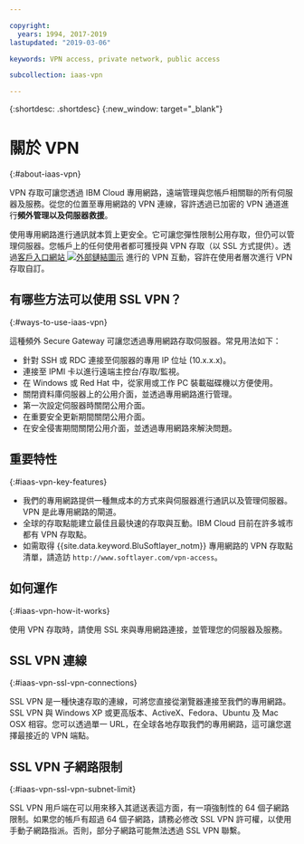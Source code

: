 ```yaml
---

copyright:
  years: 1994, 2017-2019
lastupdated: "2019-03-06"

keywords: VPN access, private network, public access

subcollection: iaas-vpn

---
```


{:shortdesc: .shortdesc}
{:new_window: target="_blank"}

# 關於 VPN
{:#about-iaas-vpn}

VPN 存取可讓您透過 IBM Cloud 專用網路，遠端管理與您帳戶相關聯的所有伺服器及服務。從您的位置至專用網路的 VPN 連線，容許透過已加密的 VPN 通道進行**頻外管理以及伺服器救援**。

使用專用網路進行通訊就本質上更安全。它可讓您彈性限制公用存取，但仍可以管理伺服器。您帳戶上的任何使用者都可獲授與 VPN 存取（以 SSL 方式提供）。透過[客戶入口網站 ![外部鏈結圖示](../../icons/launch-glyph.svg "外部鏈結圖示")](https://control.softlayer.com/) 進行的 VPN 互動，容許在使用者層次進行 VPN 存取自訂。

## 有哪些方法可以使用 SSL VPN？
{:#ways-to-use-iaas-vpn}

這種頻外 Secure Gateway 可讓您透過專用網路存取伺服器。常見用法如下：

* 針對 SSH 或 RDC 連接至伺服器的專用 IP 位址 (10.x.x.x)。
* 連接至 IPMI 卡以進行遠端主控台/存取/監視。
* 在 Windows 或 Red Hat 中，從家用或工作 PC 裝載磁碟機以方便使用。
* 關閉資料庫伺服器上的公用介面，並透過專用網路進行管理。
* 第一次設定伺服器時關閉公用介面。
* 在重要安全更新期間關閉公用介面。
* 在安全侵害期間關閉公用介面，並透過專用網路來解決問題。

## 重要特性
{:#iaas-vpn-key-features}

 * 我們的專用網路提供一種無成本的方式來與伺服器進行通訊以及管理伺服器。VPN 是此專用網路的閘道。
 * 全球的存取點能建立最佳且最快速的存取與互動。IBM Cloud 目前在許多城市都有 VPN 存取點。
 * 如需取得 {{site.data.keyword.BluSoftlayer_notm}} 專用網路的 VPN 存取點清單，請造訪 `http://www.softlayer.com/vpn-access`。

## 如何運作
{:#iaas-vpn-how-it-works}

使用 VPN 存取時，請使用 SSL 來與專用網路連接，並管理您的伺服器及服務。 

## SSL VPN 連線
{:#iaas-vpn-ssl-vpn-connections}

SSL VPN 是一種快速存取的連線，可將您直接從瀏覽器連接至我們的專用網路。SSL VPN 與 Windows XP 或更高版本、ActiveX、Fedora、Ubuntu 及 Mac OSX 相容。您可以透過單一 URL，在全球各地存取我們的專用網路，這可讓您選擇最接近的 VPN 端點。

## SSL VPN 子網路限制
{:#iaas-vpn-ssl-vpn-subnet-limit}

SSL VPN 用戶端在可以用來移入其遞送表這方面，有一項強制性的 64 個子網路限制。如果您的帳戶有超過 64 個子網路，請務必修改 SSL VPN 許可權，以使用手動子網路指派。否則，部分子網路可能無法透過 SSL VPN 聯繫。
